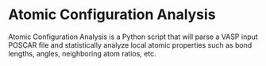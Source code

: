 # Atomic Configuration Analysis
Atomic Configuration Analysis is a Python script that will parse a VASP input POSCAR file and statistically analyze local atomic properties such as bond lengths, angles, neighboring atom ratios, etc. 
